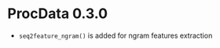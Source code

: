 
<!-- NEWS.md is generated from NEWS.Rmd. Please edit that file -->
ProcData 0.3.0
==============

-   `seq2feature_ngram()` is added for ngram features extraction
